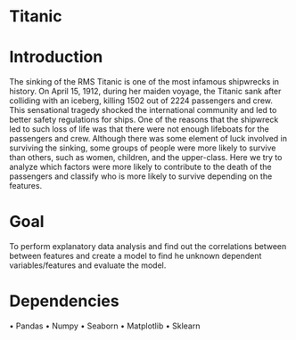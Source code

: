 # Titanic

# Introduction 
The sinking of the RMS Titanic is one of the most infamous shipwrecks in history. On April 15, 1912, during her maiden voyage, the Titanic sank after colliding with an iceberg, killing 1502 out of 2224 passengers and crew. This sensational tragedy shocked the international community and led to better safety regulations for ships.
One of the reasons that the shipwreck led to such loss of life was that there were not enough lifeboats for the passengers and crew. Although there was some element of luck involved in surviving the sinking, some groups of people were more likely to survive than others, such as women, children, and the upper-class.
Here we try to analyze which factors were more likely to contribute to the death of the passengers and classify who is more likely to survive depending on the features.

# Goal 
To perform explanatory data analysis and find out the correlations between between features and create a model to find he unknown dependent variables/features and evaluate the model.

# Dependencies 
•	Pandas
•	Numpy
•	Seaborn
•	Matplotlib
•	Sklearn
